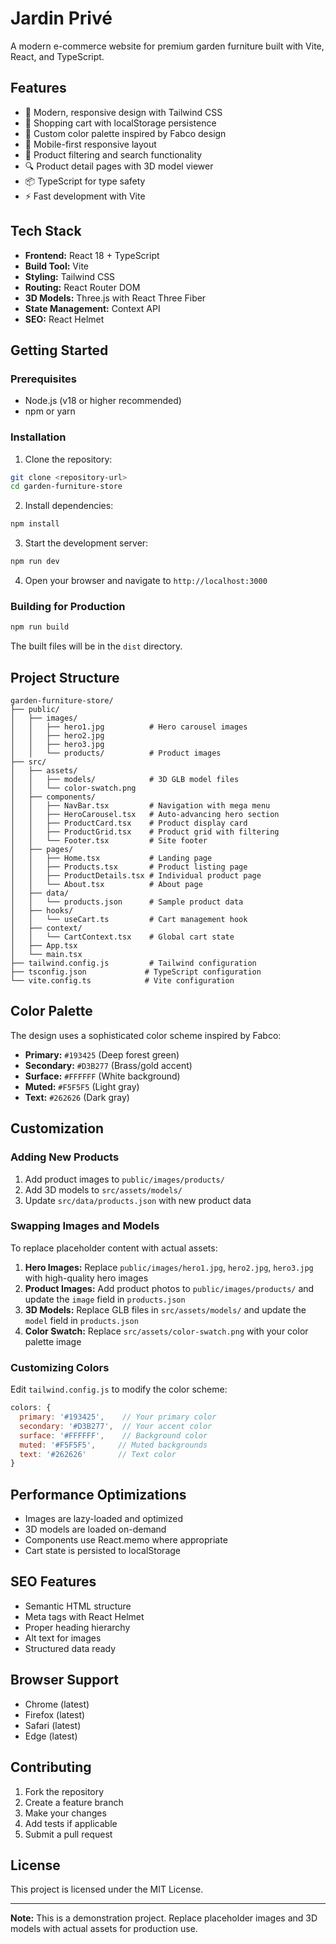 # Jardin Privé

A modern e-commerce website for premium garden furniture built with Vite, React, and TypeScript.

## Features

- 🌿 Modern, responsive design with Tailwind CSS
- 🛒 Shopping cart with localStorage persistence
- 🎨 Custom color palette inspired by Fabco design
- 📱 Mobile-first responsive layout
- 🎯 Product filtering and search functionality
- 🔍 Product detail pages with 3D model viewer
- 📦 TypeScript for type safety
- ⚡ Fast development with Vite

## Tech Stack

- **Frontend:** React 18 + TypeScript
- **Build Tool:** Vite
- **Styling:** Tailwind CSS
- **Routing:** React Router DOM
- **3D Models:** Three.js with React Three Fiber
- **State Management:** Context API
- **SEO:** React Helmet

## Getting Started

### Prerequisites

- Node.js (v18 or higher recommended)
- npm or yarn

### Installation

1. Clone the repository:
```bash
git clone <repository-url>
cd garden-furniture-store
```

2. Install dependencies:
```bash
npm install
```

3. Start the development server:
```bash
npm run dev
```

4. Open your browser and navigate to `http://localhost:3000`

### Building for Production

```bash
npm run build
```

The built files will be in the `dist` directory.

## Project Structure

```
garden-furniture-store/
├── public/
│   ├── images/
│   │   ├── hero1.jpg          # Hero carousel images
│   │   ├── hero2.jpg
│   │   ├── hero3.jpg
│   │   └── products/          # Product images
├── src/
│   ├── assets/
│   │   ├── models/            # 3D GLB model files
│   │   └── color-swatch.png
│   ├── components/
│   │   ├── NavBar.tsx         # Navigation with mega menu
│   │   ├── HeroCarousel.tsx   # Auto-advancing hero section
│   │   ├── ProductCard.tsx    # Product display card
│   │   ├── ProductGrid.tsx    # Product grid with filtering
│   │   └── Footer.tsx         # Site footer
│   ├── pages/
│   │   ├── Home.tsx           # Landing page
│   │   ├── Products.tsx       # Product listing page
│   │   ├── ProductDetails.tsx # Individual product page
│   │   └── About.tsx          # About page
│   ├── data/
│   │   └── products.json      # Sample product data
│   ├── hooks/
│   │   └── useCart.ts         # Cart management hook
│   ├── context/
│   │   └── CartContext.tsx    # Global cart state
│   ├── App.tsx
│   └── main.tsx
├── tailwind.config.js         # Tailwind configuration
├── tsconfig.json             # TypeScript configuration
└── vite.config.ts            # Vite configuration
```

## Color Palette

The design uses a sophisticated color scheme inspired by Fabco:

- **Primary:** `#193425` (Deep forest green)
- **Secondary:** `#D3B277` (Brass/gold accent)
- **Surface:** `#FFFFFF` (White background)
- **Muted:** `#F5F5F5` (Light gray)
- **Text:** `#262626` (Dark gray)

## Customization

### Adding New Products

1. Add product images to `public/images/products/`
2. Add 3D models to `src/assets/models/`
3. Update `src/data/products.json` with new product data

### Swapping Images and Models

To replace placeholder content with actual assets:

1. **Hero Images:** Replace `public/images/hero1.jpg`, `hero2.jpg`, `hero3.jpg` with high-quality hero images
2. **Product Images:** Add product photos to `public/images/products/` and update the `image` field in `products.json`
3. **3D Models:** Replace GLB files in `src/assets/models/` and update the `model` field in `products.json`
4. **Color Swatch:** Replace `src/assets/color-swatch.png` with your color palette image

### Customizing Colors

Edit `tailwind.config.js` to modify the color scheme:

```javascript
colors: {
  primary: '#193425',    // Your primary color
  secondary: '#D3B277',  // Your accent color
  surface: '#FFFFFF',    // Background color
  muted: '#F5F5F5',     // Muted backgrounds
  text: '#262626'       // Text color
}
```

## Performance Optimizations

- Images are lazy-loaded and optimized
- 3D models are loaded on-demand
- Components use React.memo where appropriate
- Cart state is persisted to localStorage

## SEO Features

- Semantic HTML structure
- Meta tags with React Helmet
- Proper heading hierarchy
- Alt text for images
- Structured data ready

## Browser Support

- Chrome (latest)
- Firefox (latest)
- Safari (latest)
- Edge (latest)

## Contributing

1. Fork the repository
2. Create a feature branch
3. Make your changes
4. Add tests if applicable
5. Submit a pull request

## License

This project is licensed under the MIT License.

---

**Note:** This is a demonstration project. Replace placeholder images and 3D models with actual assets for production use.
